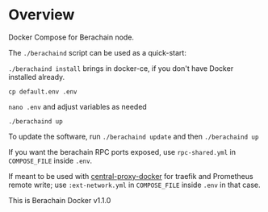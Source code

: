 # Overview

Docker Compose for Berachain node.

The `./berachaind` script can be used as a quick-start:

`./berachaind install` brings in docker-ce, if you don't have Docker installed already.

`cp default.env .env`

`nano .env` and adjust variables as needed

`./berachaind up`

To update the software, run `./berachaind update` and then `./berachaind up`

If you want the berachain RPC ports exposed, use `rpc-shared.yml` in `COMPOSE_FILE` inside `.env`.

If meant to be used with [central-proxy-docker](https://github.com/CryptoManufaktur-io/central-proxy-docker) for traefik
and Prometheus remote write; use `:ext-network.yml` in `COMPOSE_FILE` inside `.env` in that case.

This is Berachain Docker v1.1.0
